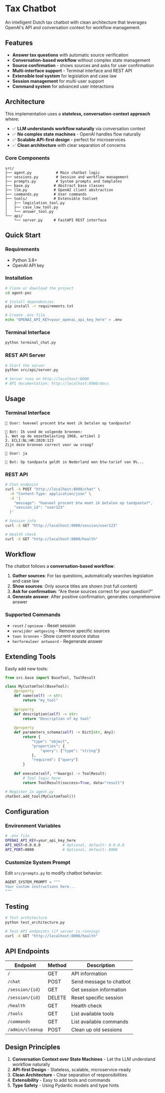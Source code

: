 # Tax Chatbot

An intelligent Dutch tax chatbot with clean architecture that leverages OpenAI's API and conversation context for workflow management.

## Features

- **Answer tax questions** with automatic source verification
- **Conversation-based workflow** without complex state management
- **Source confirmation** - shows sources and asks for user confirmation
- **Multi-interface support** - Terminal interface and REST API
- **Extensible tool system** for legislation and case law
- **Session management** for multi-user support
- **Command system** for advanced user interactions

## Architecture

This implementation uses a **stateless, conversation-context approach** where:

- ✅ **LLM understands workflow naturally** via conversation context
- ✅ **No complex state machines** - OpenAI handles flow naturally
- ✅ **Scalable API-first design** - perfect for microservices
- ✅ **Clean architecture** with clear separation of concerns

### Core Components

```
src/
├── agent.py           # Main chatbot logic
├── sessions.py        # Session and workflow management
├── prompts.py         # System prompts and templates
├── base.py           # Abstract base classes
├── llm.py            # OpenAI client abstraction
├── commands.py       # User commands
├── tools/            # Extensible toolset
│   ├── legislation_tool.py
│   ├── case_law_tool.py
│   └── answer_tool.py
└── api/
    └── server.py     # FastAPI REST interface
```

## Quick Start

### Requirements

- Python 3.8+
- OpenAI API key

### Installation

```bash
# Clone or download the project
cd agent-poc

# Install dependencies
pip install -r requirements.txt

# Create .env file
echo "OPENAI_API_KEY=your_openai_api_key_here" > .env
```

### Terminal Interface

```bash
python terminal_chat.py
```

### REST API Server

```bash
# Start the server
python src/api/server.py

# Server runs on http://localhost:8000
# API documentation: http://localhost:8000/docs
```

## Usage

### Terminal Interface

```
💬 User: hoeveel procent btw moet ik betalen op tandpasta?

🤖 Bot: Ik vond de volgende bronnen:
1. Wet op de omzetbelasting 1968, artikel 2
2. ECLI:NL:HR:2020:123
Zijn deze bronnen correct voor uw vraag?

💬 User: ja

🤖 Bot: Op tandpasta geldt in Nederland een btw-tarief van 9%...
```

### REST API

```bash
# Chat endpoint
curl -X POST "http://localhost:8000/chat" \
  -H "Content-Type: application/json" \
  -d '{
    "message": "hoeveel procent btw moet ik betalen op tandpasta?",
    "session_id": "user123"
  }'

# Session info
curl -X GET "http://localhost:8000/session/user123"

# Health check
curl -X GET "http://localhost:8000/health"
```

## Workflow

The chatbot follows a **conversation-based workflow**:

1. **Gather sources**: For tax questions, automatically searches legislation and case law
2. **Show sources**: Only source titles are shown (not full content)
3. **Ask for confirmation**: "Are these sources correct for your question?"
4. **Generate answer**: After positive confirmation, generates comprehensive answer

### Supported Commands

- `reset` / `opnieuw` - Reset session
- `verwijder wetgeving` - Remove specific sources
- `toon bronnen` - Show current source status
- `herformuleer antwoord` - Regenerate answer

## Extending Tools

Easily add new tools:

```python
from src.base import BaseTool, ToolResult

class MyCustomTool(BaseTool):
    @property
    def name(self) -> str:
        return "my_tool"
    
    @property
    def description(self) -> str:
        return "Description of my tool"
    
    @property
    def parameters_schema(self) -> Dict[str, Any]:
        return {
            "type": "object",
            "properties": {
                "query": {"type": "string"}
            },
            "required": ["query"]
        }
    
    def execute(self, **kwargs) -> ToolResult:
        # Tool logic here
        return ToolResult(success=True, data="result")

# Register in agent.py
chatbot.add_tool(MyCustomTool())
```

## Configuration

### Environment Variables

```bash
# .env file
OPENAI_API_KEY=your_api_key_here
API_HOST=0.0.0.0          # Optional, default: 0.0.0.0
API_PORT=8000             # Optional, default: 8000
```

### Customize System Prompt

Edit `src/prompts.py` to modify chatbot behavior:

```python
AGENT_SYSTEM_PROMPT = """
Your custom instructions here...
"""
```

## Testing

```bash
# Test architecture
python test_architecture.py

# Test API endpoints (if server is running)
curl -X GET "http://localhost:8000/health"
```

## API Endpoints

| Endpoint | Method | Description |
|----------|--------|-------------|
| `/` | GET | API information |
| `/chat` | POST | Send message to chatbot |
| `/session/{id}` | GET | Get session information |
| `/session/{id}` | DELETE | Reset specific session |
| `/health` | GET | Health check |
| `/tools` | GET | List available tools |
| `/commands` | GET | List available commands |
| `/admin/cleanup` | POST | Clean up old sessions |

## Design Principles

1. **Conversation Context over State Machines** - Let the LLM understand workflow naturally
2. **API-first Design** - Stateless, scalable, microservice-ready
3. **Clean Architecture** - Clear separation of responsibilities
4. **Extensibility** - Easy to add tools and commands
5. **Type Safety** - Using Pydantic models and type hints

